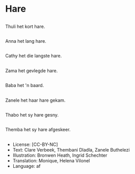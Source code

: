 # Hare

##
Thuli het kort hare.

##
Anna het lang hare.

##
Cathy het die langste hare.

##
Zama het gevlegde hare.

##
Baba het 'n baard.

##
Zanele het haar hare gekam.

##
Thabo het sy hare gesny.

##
Themba het sy hare afgeskeer.

##
* License: [CC-BY-NC]
* Text: Clare Verbeek, Thembani Dladla, Zanele Buthelezi
* Illustration: Bronwen Heath, Ingrid Schechter
* Translation: Monique, Helena Vilonel
* Language: af
